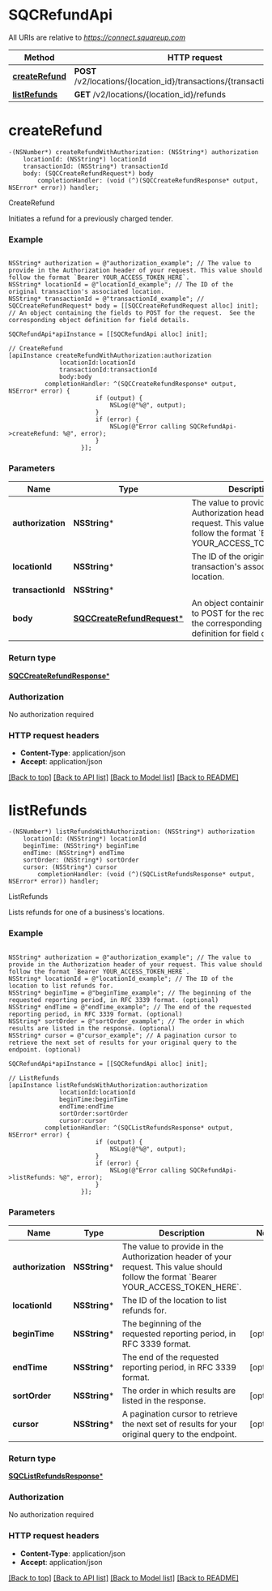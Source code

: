 # SQCRefundApi

All URIs are relative to *https://connect.squareup.com*

Method | HTTP request | Description
------------- | ------------- | -------------
[**createRefund**](SQCRefundApi.md#createrefund) | **POST** /v2/locations/{location_id}/transactions/{transaction_id}/refund | CreateRefund
[**listRefunds**](SQCRefundApi.md#listrefunds) | **GET** /v2/locations/{location_id}/refunds | ListRefunds


# **createRefund**
```objc
-(NSNumber*) createRefundWithAuthorization: (NSString*) authorization
    locationId: (NSString*) locationId
    transactionId: (NSString*) transactionId
    body: (SQCCreateRefundRequest*) body
        completionHandler: (void (^)(SQCCreateRefundResponse* output, NSError* error)) handler;
```

CreateRefund

Initiates a refund for a previously charged tender.

### Example 
```objc

NSString* authorization = @"authorization_example"; // The value to provide in the Authorization header of your request. This value should follow the format `Bearer YOUR_ACCESS_TOKEN_HERE`.
NSString* locationId = @"locationId_example"; // The ID of the original transaction's associated location.
NSString* transactionId = @"transactionId_example"; // 
SQCCreateRefundRequest* body = [[SQCCreateRefundRequest alloc] init]; // An object containing the fields to POST for the request.  See the corresponding object definition for field details.

SQCRefundApi*apiInstance = [[SQCRefundApi alloc] init];

// CreateRefund
[apiInstance createRefundWithAuthorization:authorization
              locationId:locationId
              transactionId:transactionId
              body:body
          completionHandler: ^(SQCCreateRefundResponse* output, NSError* error) {
                        if (output) {
                            NSLog(@"%@", output);
                        }
                        if (error) {
                            NSLog(@"Error calling SQCRefundApi->createRefund: %@", error);
                        }
                    }];
```

### Parameters

Name | Type | Description  | Notes
------------- | ------------- | ------------- | -------------
 **authorization** | **NSString***| The value to provide in the Authorization header of your request. This value should follow the format &#x60;Bearer YOUR_ACCESS_TOKEN_HERE&#x60;. | 
 **locationId** | **NSString***| The ID of the original transaction&#39;s associated location. | 
 **transactionId** | **NSString***|  | 
 **body** | [**SQCCreateRefundRequest***](SQCCreateRefundRequest*.md)| An object containing the fields to POST for the request.  See the corresponding object definition for field details. | 

### Return type

[**SQCCreateRefundResponse***](SQCCreateRefundResponse.md)

### Authorization

No authorization required

### HTTP request headers

 - **Content-Type**: application/json
 - **Accept**: application/json

[[Back to top]](#) [[Back to API list]](../README.md#documentation-for-api-endpoints) [[Back to Model list]](../README.md#documentation-for-models) [[Back to README]](../README.md)

# **listRefunds**
```objc
-(NSNumber*) listRefundsWithAuthorization: (NSString*) authorization
    locationId: (NSString*) locationId
    beginTime: (NSString*) beginTime
    endTime: (NSString*) endTime
    sortOrder: (NSString*) sortOrder
    cursor: (NSString*) cursor
        completionHandler: (void (^)(SQCListRefundsResponse* output, NSError* error)) handler;
```

ListRefunds

Lists refunds for one of a business's locations.

### Example 
```objc

NSString* authorization = @"authorization_example"; // The value to provide in the Authorization header of your request. This value should follow the format `Bearer YOUR_ACCESS_TOKEN_HERE`.
NSString* locationId = @"locationId_example"; // The ID of the location to list refunds for.
NSString* beginTime = @"beginTime_example"; // The beginning of the requested reporting period, in RFC 3339 format. (optional)
NSString* endTime = @"endTime_example"; // The end of the requested reporting period, in RFC 3339 format. (optional)
NSString* sortOrder = @"sortOrder_example"; // The order in which results are listed in the response. (optional)
NSString* cursor = @"cursor_example"; // A pagination cursor to retrieve the next set of results for your original query to the endpoint. (optional)

SQCRefundApi*apiInstance = [[SQCRefundApi alloc] init];

// ListRefunds
[apiInstance listRefundsWithAuthorization:authorization
              locationId:locationId
              beginTime:beginTime
              endTime:endTime
              sortOrder:sortOrder
              cursor:cursor
          completionHandler: ^(SQCListRefundsResponse* output, NSError* error) {
                        if (output) {
                            NSLog(@"%@", output);
                        }
                        if (error) {
                            NSLog(@"Error calling SQCRefundApi->listRefunds: %@", error);
                        }
                    }];
```

### Parameters

Name | Type | Description  | Notes
------------- | ------------- | ------------- | -------------
 **authorization** | **NSString***| The value to provide in the Authorization header of your request. This value should follow the format &#x60;Bearer YOUR_ACCESS_TOKEN_HERE&#x60;. | 
 **locationId** | **NSString***| The ID of the location to list refunds for. | 
 **beginTime** | **NSString***| The beginning of the requested reporting period, in RFC 3339 format. | [optional] 
 **endTime** | **NSString***| The end of the requested reporting period, in RFC 3339 format. | [optional] 
 **sortOrder** | **NSString***| The order in which results are listed in the response. | [optional] 
 **cursor** | **NSString***| A pagination cursor to retrieve the next set of results for your original query to the endpoint. | [optional] 

### Return type

[**SQCListRefundsResponse***](SQCListRefundsResponse.md)

### Authorization

No authorization required

### HTTP request headers

 - **Content-Type**: application/json
 - **Accept**: application/json

[[Back to top]](#) [[Back to API list]](../README.md#documentation-for-api-endpoints) [[Back to Model list]](../README.md#documentation-for-models) [[Back to README]](../README.md)

